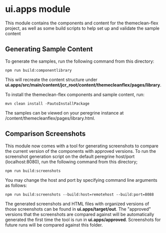 # ui.apps module

This module contains the components and content for the themeclean-flex project, as well as some build scripts to help set up and validate the sample content

## Generating Sample Content

To generate the samples, run the following command from this directory:

`npm run build:componentlibrary`

This will recreate the content structure under **ui.apps/src/main/content/jcr_root/content/themecleanflex/pages/library**.

To install the themeclean-flex components and sample content, run:

`mvn clean install -PautoInstallPackage`

The samples can be viewed on your peregrine instance at /content/themecleanflex/pages/library.html.

## Comparison Screenshots

This module now comes with a tool for generating screenshots to compare the current version of the components with approved versions. To run the screenshot generation script on the default peregrine host/port (localhost:8080), run the following command from this directory;

`npm run build:screenshots`

You may change the host and port by specifying command line arguments as follows:

`npm run build:screenshots --build:host=remotehost --build:port=8088`

The generated screenshots and HTML files with organized versions of those screenshots can be found in **ui.apps/target/out**. The "approved" versions that the screenshots are compared against will be automatically generated the first time the tool is run in **ui.apps/approved**. Screenshots for future runs will be compared against this folder.